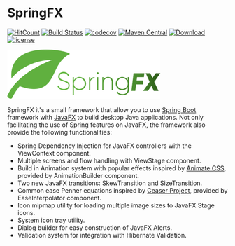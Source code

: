 # SpringFX

[![HitCount](http://hits.dwyl.io/codecrafting-net/springfx.svg)](http://hits.dwyl.io/codecrafting-net/springfx)
[![Build Status](https://travis-ci.org/codecrafting-net/springfx.svg?branch=master)](https://travis-ci.org/codecrafting-net/springfx)
[![codecov](https://codecov.io/gh/codecrafting-net/springfx/branch/master/graph/badge.svg)](https://codecov.io/gh/codecrafting-net/springfx)
[![Maven Central](https://img.shields.io/maven-central/v/net.codecrafting/springfx-core.svg?label=maven&style=flat-square)](https://search.maven.org/#search|ga|1|org.testfx)
[![Download](https://api.bintray.com/packages/codecrafting/maven/springfx-core/images/download.svg) ](https://bintray.com/codecrafting/maven/springfx-core/_latestVersion)
[![license](https://img.shields.io/github/license/codecrafting-net/springfx.svg)](https://raw.githubusercontent.com/codecrafting-net/springfx/master/LICENSE)

![SpringFX](/config/springfx-logo.png)

SpringFX it's a small framework that allow you to use [Spring Boot][1] framework with [JavaFX][2] to build desktop Java applications. Not only facilitating the use of Spring features on JavaFX, the framework also provide the following functionalities:

- Spring Dependency Injection for JavaFX controllers with the ViewContext component.
- Multiple screens and flow handling with ViewStage component.
- Build in Animation system with popular effects inspired by [Animate CSS][3], provided by AnimationBuilder component.
- Two new JavaFX transitions: SkewTransition and SizeTransition.
- Common ease Penner equations inspired by [Ceaser Project][4], provided by EaseInterpolator component.
- Icon mipmap utility for loading multiple image sizes to JavaFX Stage icons.
- System icon tray utility.
- Dialog builder for easy construction of JavaFX Alerts.
- Validation system for integration with Hibernate Validation.

[1]: https://projects.spring.io/spring-boot/
[2]: https://docs.oracle.com/javase/8/javafx/get-started-tutorial/jfx-overview.htm#JFXST784 
[3]: https://daneden.github.io/animate.css/
[4]: https://matthewlein.com/tools/ceaser
